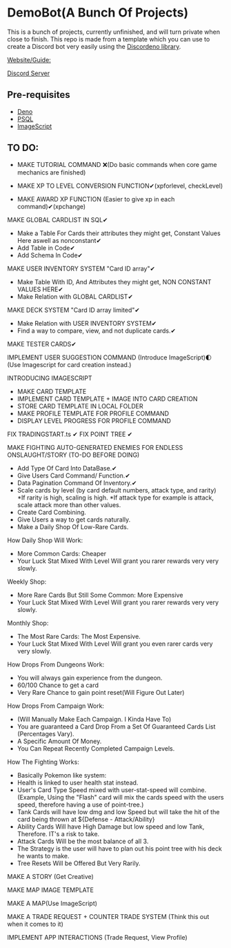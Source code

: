 # DemoBot(A Bunch Of Projects)

This is a bunch of projects, currently unfinished, and will turn private when close to finish.
This repo is made from a template which you can use to create a Discord bot very
easily using the [Discordeno library](https://github.com/discordeno/discordeno).

[Website/Guide:](https://discordeno.mod.land/)

[Discord Server](https://discord.com/invite/5vBgXk3UcZ)

## Pre-requisites

- [Deno](https://deno.land)
- [PSQL](https://www.postgresql.org/)
- [ImageScript](https://deno.land/x/imagescript@1.2.9)

## TO DO:

- MAKE TUTORIAL COMMAND ❌(Do basic commands when core game mechanics are finished)

- MAKE XP TO LEVEL CONVERSION FUNCTION✔(xpforlevel, checkLevel)

- MAKE AWARD XP FUNCTION (Easier to give xp in each command)✔(xpchange)

MAKE GLOBAL CARDLIST IN SQL✔

- Make a Table For Cards their attributes they might get, Constant Values Here aswell as nonconstant✔
- Add Table in Code✔
- Add Schema In Code✔

MAKE USER INVENTORY SYSTEM "Card ID array"✔

- Make Table With ID, And Attributes they might get, NON CONSTANT VALUES HERE✔
- Make Relation with GLOBAL CARDLIST✔

MAKE DECK SYSTEM "Card ID array limited"✔

- Make Relation with USER INVENTORY SYSTEM✔
- Find a way to compare, view, and not duplicate cards.✔

MAKE TESTER CARDS✔

IMPLEMENT USER SUGGESTION COMMAND (Introduce ImageScript)🌓(Use Imagescript for card creation instead.)

INTRODUCING IMAGESCRIPT

- MAKE CARD TEMPLATE
- IMPLEMENT CARD TEMPLATE + IMAGE INTO CARD CREATION
- STORE CARD TEMPLATE IN LOCAL FOLDER
- MAKE PROFILE TEMPLATE FOR PROFILE COMMAND
- DISPLAY LEVEL PROGRESS FOR PROFILE COMMAND

FIX TRADINGSTART.ts ✔
FIX POINT TREE ✔

MAKE FIGHTING AUTO-GENERATED ENEMIES FOR ENDLESS ONSLAUGHT/STORY (TO-DO BEFORE DOING)

- Add Type Of Card Into DataBase.✔
- Give Users Card Command/ Function.✔
- Data Pagination Command Of Inventory.✔
- Scale cards by level (by card default numbers, attack type, and rarity) *If rarity is high, scaling is high. *If attack type for example is attack, scale attack more than other values.
- Create Card Combining.
- Give Users a way to get cards naturally.
- Make a Daily Shop Of Low-Rare Cards.

How Daily Shop Will Work:

- More Common Cards: Cheaper
- Your Luck Stat Mixed With Level Will grant you rarer rewards very very slowly.

Weekly Shop:

- More Rare Cards But Still Some Common: More Expensive
- Your Luck Stat Mixed With Level Will grant you rarer rewards very very slowly.

Monthly Shop:

- The Most Rare Cards: The Most Expensive.
- Your Luck Stat Mixed With Level Will grant you even rarer cards very very slowly.

How Drops From Dungeons Work:

- You will always gain experience from the dungeon.
- 60/100 Chance to get a card
- Very Rare Chance to gain point reset(Will Figure Out Later)

How Drops From Campaign Work:

- (Will Manually Make Each Campaign. I Kinda Have To)
- You are guaranteed a Card Drop From a Set Of Guaranteed Cards List (Percentages Vary).
- A Specific Amount Of Money.
- You Can Repeat Recently Completed Campaign Levels.

How The Fighting Works:

- Basically Pokemon like system:
- Health is linked to user health stat instead.
- User's Card Type Speed mixed with user-stat-speed will combine. (Example, Using the "Flash" card will mix the cards speed with the users speed, therefore having a use of point-tree.)
- Tank Cards will have low dmg and low Speed but will take the hit of the card being thrown at ${Defense - Attack/Ability}
- Ability Cards Will have High Damage but low speed and low Tank, Therefore. IT's a risk to take.
- Attack Cards Will be the most balance of all 3.
- The Strategy is the user will have to plan out his point tree with his deck he wants to make.
- Tree Resets Will be Offered But Very Rarily.

MAKE A STORY (Get Creative)

MAKE MAP IMAGE TEMPLATE

MAKE A MAP(Use ImageScript)

MAKE A TRADE REQUEST + COUNTER TRADE SYSTEM (Think this out when it comes to it)

IMPLEMENT APP INTERACTIONS (Trade Request, View Profile)
